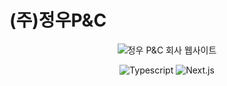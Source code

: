 # (주)정우P&C

<div align="center">
<img src="public/>

### 정우 P&C 회사 웹사이트

![Typescript](https://img.shields.io/badge/TypeScript-3178C6?logo=TypeScript&logoColor=FFF&style=flat-square)
![Next.js](https://img.shields.io/badge/next.js-000000?style=flat-squre&logo=nextdotjs&logoColor=white)
</div>
